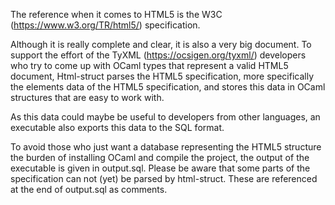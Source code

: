 The reference when it comes to HTML5 is the W3C (https://www.w3.org/TR/html5/)
specification.

Although it is really complete and clear, it is also a very big document. To
support the effort of the TyXML (https://ocsigen.org/tyxml/) developers who try
to come up with OCaml types that represent a valid HTML5 document, Html-struct
parses the HTML5 specification, more specifically the elements data of the
HTML5 specification, and stores this data in OCaml structures that are easy to
work with.

As this data could maybe be useful to developers from other languages, an
executable also exports this data to the SQL format.

To avoid those who just want a database representing the HTML5 structure the
burden of installing OCaml and compile the project, the output of the
executable is given in output.sql. Please be aware that some parts of the
specification can not (yet) be parsed by html-struct. These are referenced at
the end of output.sql as comments.
